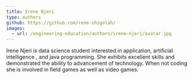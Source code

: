 ```yaml
---
title: Irene Njeri
type: authors
github: https://github.com/rene-shigolah/
images:
  - url: /engineering-education/authors/irene-njeri/avatar.jpg 
---
```

Irene Njeri is data science student interested in application, artificial intelligence , and java programming. She exhibits excellent skills and demonstrated the ability to advancement of technology. When not coding she is involved in field games as well as video games. 
